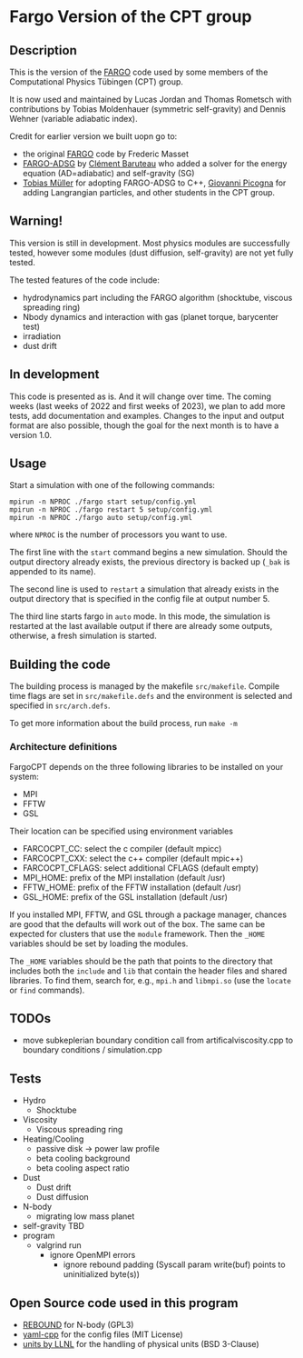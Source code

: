 # Fargo Version of the CPT group

## Description

This is the version of the [FARGO](http://fargo.in2p3.fr/-Legacy-archive-) code used by some members of the Computational Physics Tübingen (CPT) group.

It is now used and maintained by Lucas Jordan and Thomas Rometsch with contributions by Tobias Moldenhauer (symmetric self-gravity) and Dennis Wehner (variable adiabatic index).

Credit for earlier version we built uopn go to:
- the original [FARGO](http://fargo.in2p3.fr/-Legacy-archive-) code by Frederic Masset
- [FARGO-ADSG](http://fargo.in2p3.fr/-FARGO-ADSG-) by [Clément Baruteau](http://clement.baruteau.free.fr/work/) who added a solver for the energy equation (AD=adiabatic) and self-gravity (SG)
- [Tobias Müller](https://twam.info) for adopting FARGO-ADSG to C++, [Giovanni Picogna](https://www.usm.uni-muenchen.de/people/picogna/index.html) for adding Langrangian particles, and other students in the CPT group.

## Warning!

This version is still in development.
Most physics modules are successfully tested, however some modules (dust diffusion, self-gravity) are not yet fully tested.

The tested features of the code include:
- hydrodynamics part including the FARGO algorithm (shocktube, viscous spreading ring)
- Nbody dynamics and interaction with gas (planet torque, barycenter test)
- irradiation
- dust drift

## In development

This code is presented as is. And it will change over time.
The coming weeks (last weeks of 2022 and first weeks of 2023), we plan to add more tests, add documentation and examples.
Changes to the input and output format are also possible, though the goal for the next month is to have a version 1.0.

## Usage

Start a simulation with one of the following commands:
```
mpirun -n NPROC ./fargo start setup/config.yml
mpirun -n NPROC ./fargo restart 5 setup/config.yml
mpirun -n NPROC ./fargo auto setup/config.yml
```
where `NPROC` is the number of processors you want to use.

The first line with the `start` command begins a new simulation. 
Should the output directory already exists, the previous directory is backed up (`_bak` is appended to its name).

The second line is used to `restart` a simulation that already exists in the output directory that is specified in the config file at output number 5.

The third line starts fargo in `auto` mode. In this mode, the simulation is restarted at the last available output if there are already some outputs, otherwise, a fresh simulation is started.


## Building the code

The building process is managed by the makefile `src/makefile`.
Compile time flags are set in `src/makefile.defs` and the environment is selected and specified in `src/arch.defs`.

To get more information about the build process, run `make -m`

### Architecture definitions

FargoCPT depends on the three following libraries to be installed on your system:
- MPI
- FFTW 
- GSL 

Their location can be specified using environment variables
- FARCOCPT_CC: select the c compiler (default mpicc)
- FARCOCPT_CXX: select the c++ compiler (default mpic++)
- FARCOCPT_CFLAGS: select additional CFLAGS (default empty)
- MPI_HOME: prefix of the MPI installation (default /usr)
- FFTW_HOME: prefix of the FFTW installation (default /usr)
- GSL_HOME: prefix of the GSL installation (default /usr)

If you installed MPI, FFTW, and GSL through a package manager, chances are good that the defaults will work out of the box.
The same can be expected for clusters that use the `module` framework. Then the `_HOME` variables should be set by loading the modules.

The `_HOME` variables should be the path that points to the directory that includes both the `include` and `lib` that contain the header files and shared libraries. To find them, search for, e.g., `mpi.h` and `libmpi.so` (use the `locate` or `find` commands).

## TODOs

+ move subkeplerian boundary condition call from artificalviscosity.cpp to boundary conditions / simulation.cpp 

## Tests

+ Hydro
  + Shocktube
+ Viscosity
  + Viscous spreading ring
+ Heating/Cooling
  + passive disk -> power law profile
  + beta cooling background
  + beta cooling aspect ratio
+ Dust
  + Dust drift
  + Dust diffusion
+ N-body
  + migrating low mass planet
+ self-gravity
TBD
+ program
  + valgrind run
    + ignore OpenMPI errors
      + ignore rebound padding (Syscall param write(buf) points to uninitialized byte(s))


## Open Source code used in this program

+ [REBOUND](https://github.com/hannorein/rebound) for N-body (GPL3)
+ [yaml-cpp](https://github.com/jbeder/yaml-cpp) for the config files (MIT License)
+ [units by LLNL](https://github.com/LLNL/units) for the handling of physical units (BSD 3-Clause)